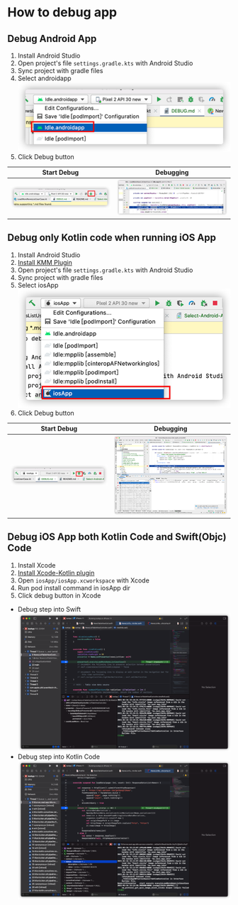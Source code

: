 # How to debug app

## Debug Android App
1. Install Android Studio
2. Open project's file `settings.gradle.kts` with Android Studio
3. Sync project with gradle files
4. Select androidapp
![Select androidapp](./art/Select-Android-App.png)
5. Click Debug button

Start Debug| Debugging
-|-
![Debug Android App](./art/Android-Debug-Button.png)|![Android APP Debugging](art/Android-Studio-Android-Debug-Demo.png)

## Debug only Kotlin code when running iOS App
1. Install Android Studio
2. [Install KMM Plugin](https://plugins.jetbrains.com/plugin/14936-kotlin-multiplatform-mobile?_ga=2.57666730.1088022082.1611568546-176801594.1605239277)
3. Open project's file `settings.gradle.kts` with Android Studio
4. Sync project with gradle files
5. Select iosApp
![Select iosApp](./art/Select-iosApp.png)
6. Click Debug button

Start Debug|Debugging
-|-
![Debug iosApp](./art/iOS-Debug-Button.png)|![Debugging iosApp](art/Android-Studio-iOS-Debug-Demo.png)

## Debug iOS App both Kotlin Code and Swift(Objc) Code
1. Install Xcode
2. [Install Xcode-Kotlin plugin](https://github.com/touchlab/xcode-kotlin)
3. Open `iosApp/iosApp.xcworkspace` with Xcode
4. Run pod install command in iosApp dir
5. Click debug button in Xcode
* Debug step into Swift
![Swift debugging](art/Xcode-Debug-Demo-Swift.png)
* Debug step into Kotlin Code
![Kotlin debugging](art/Xcode-Debug-Demo-Kotlin.png)
